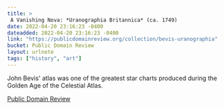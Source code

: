 ```yaml
---
title: > 
 A Vanishing Nova: *Uranographia Britannica* (ca. 1749)
date: 2022-04-20 23:16:23 -0400
dateadded: 2022-04-20 23:16:23 -0400
link: "https://publicdomainreview.org/collection/bevis-uranographia"
bucket: Public Domain Review
layout: urlnote
tags: ["history", "art"]
--- 
```

John Bevis' atlas was one of the greatest star charts produced during the Golden Age of the Celestial Atlas.
 <!-- end excerpt --> 
<div class='bucket'><a class='internal-link' href='/buckets/public-domain-review'>Public Domain Review</a></div> 
